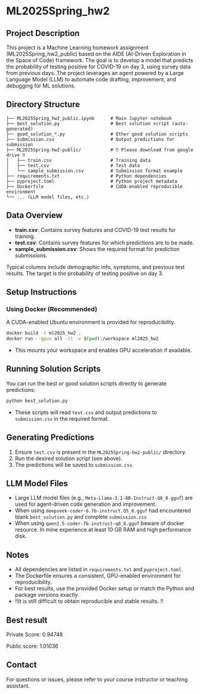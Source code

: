 # ML2025Spring_hw2

## Project Description
This project is a Machine Learning homework assignment (ML2025Spring_hw2_public) based on the AIDE (AI-Driven Exploration in the Space of Code) framework. The goal is to develop a model that predicts the probability of testing positive for COVID-19 on day 3, using survey data from previous days. The project leverages an agent powered by a Large Language Model (LLM) to automate code drafting, improvement, and debugging for ML solutions.

## Directory Structure
```
├── ML2025Spring_hw2_public.ipynb      # Main Jupyter notebook
├── best_solution.py                   # Best solution script (auto-generated)
├── good_solution_*.py                 # Other good solution scripts
├── submission.csv                     # Output predictions for submission
├── ML2025Spring-hw2-public/           # ‼️ Please download from google drive ‼️
│   ├── train.csv                      # Training data
│   ├── test.csv                       # Test data
│   └── sample_submission.csv          # Submission format example
├── requirements.txt                   # Python dependencies
├── pyproject.toml                     # Python project metadata
├── Dockerfile                         # CUDA-enabled reproducible environment
└── ... (LLM model files, etc.)
```

## Data Overview
- **train.csv**: Contains survey features and COVID-19 test results for training.
- **test.csv**: Contains survey features for which predictions are to be made.
- **sample_submission.csv**: Shows the required format for prediction submissions.

Typical columns include demographic info, symptoms, and previous test results. The target is the probability of testing positive on day 3.

## Setup Instructions

### Using Docker (Recommended)
A CUDA-enabled Ubuntu environment is provided for reproducibility.

```bash
docker build -t ml2025_hw2 .
docker run --gpus all -it -v $(pwd):/workspace ml2025_hw2
```
- This mounts your workspace and enables GPU acceleration if available.

## Running Solution Scripts
You can run the best or good solution scripts directly to generate predictions:

```bash
python best_solution.py
```
- These scripts will read `test.csv` and output predictions to `submission.csv` in the required format.

## Generating Predictions
1. Ensure `test.csv` is present in the `ML2025Spring-hw2-public/` directory.
2. Run the desired solution script (see above).
3. The predictions will be saved to `submission.csv`.

## LLM Model Files
- Large LLM model files (e.g., `Meta-Llama-3.1-8B-Instruct-Q8_0.gguf`) are used for agent-driven code generation and improvement.
- When using `deepseek-coder-6.7b-instruct.Q5_0.gguf` had encountered blank `best_solution.py` and complete `submission.csv`
- When using `qwen2.5-coder-7b-instruct-q8_0.gguf` beware of docker resource. In mine experience at least 10 GB RAM and high performance disk.

## Notes
- All dependencies are listed in `requirements.txt` and `pyproject.toml`.
- The Dockerfile ensures a consistent, GPU-enabled environment for reproducibility.
- For best results, use the provided Docker setup or match the Python and package versions exactly.
- ‼️It is still difficult to obtain reproducible and stable results. ‼️

## Best result
Private Score: 0.94748

Public score: 1.01036

## Contact
For questions or issues, please refer to your course instructor or teaching assistant.

